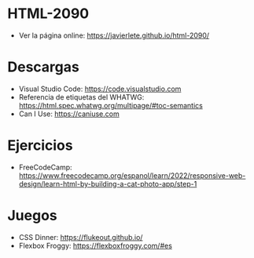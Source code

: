 # HTML-2090

- Ver la página online: https://javierlete.github.io/html-2090/

# Descargas

- Visual Studio Code: https://code.visualstudio.com
- Referencia de etiquetas del WHATWG: https://html.spec.whatwg.org/multipage/#toc-semantics
- Can I Use: https://caniuse.com

# Ejercicios

- FreeCodeCamp: https://www.freecodecamp.org/espanol/learn/2022/responsive-web-design/learn-html-by-building-a-cat-photo-app/step-1

# Juegos

- CSS Dinner: https://flukeout.github.io/
- Flexbox Froggy: https://flexboxfroggy.com/#es
